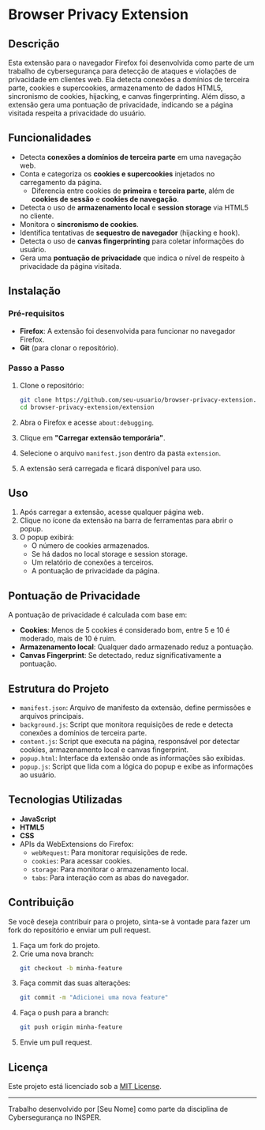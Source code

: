 

# Browser Privacy Extension

## Descrição
Esta extensão para o navegador Firefox foi desenvolvida como parte de um trabalho de cybersegurança para detecção de ataques e violações de privacidade em clientes web. Ela detecta conexões a domínios de terceira parte, cookies e supercookies, armazenamento de dados HTML5, sincronismo de cookies, hijacking, e canvas fingerprinting. Além disso, a extensão gera uma pontuação de privacidade, indicando se a página visitada respeita a privacidade do usuário.

## Funcionalidades
- Detecta **conexões a domínios de terceira parte** em uma navegação web.
- Conta e categoriza os **cookies e supercookies** injetados no carregamento da página.
  - Diferencia entre cookies de **primeira** e **terceira parte**, além de **cookies de sessão** e **cookies de navegação**.
- Detecta o uso de **armazenamento local** e **session storage** via HTML5 no cliente.
- Monitora o **sincronismo de cookies**.
- Identifica tentativas de **sequestro de navegador** (hijacking e hook).
- Detecta o uso de **canvas fingerprinting** para coletar informações do usuário.
- Gera uma **pontuação de privacidade** que indica o nível de respeito à privacidade da página visitada.

## Instalação

### Pré-requisitos
- **Firefox**: A extensão foi desenvolvida para funcionar no navegador Firefox.
- **Git** (para clonar o repositório).

### Passo a Passo
1. Clone o repositório:
    ```bash
    git clone https://github.com/seu-usuario/browser-privacy-extension.git
    cd browser-privacy-extension/extension
    ```

2. Abra o Firefox e acesse `about:debugging`.

3. Clique em **"Carregar extensão temporária"**.

4. Selecione o arquivo `manifest.json` dentro da pasta `extension`.

5. A extensão será carregada e ficará disponível para uso.

## Uso
1. Após carregar a extensão, acesse qualquer página web.
2. Clique no ícone da extensão na barra de ferramentas para abrir o popup.
3. O popup exibirá:
   - O número de cookies armazenados.
   - Se há dados no local storage e session storage.
   - Um relatório de conexões a terceiros.
   - A pontuação de privacidade da página.

## Pontuação de Privacidade
A pontuação de privacidade é calculada com base em:
- **Cookies**: Menos de 5 cookies é considerado bom, entre 5 e 10 é moderado, mais de 10 é ruim.
- **Armazenamento local**: Qualquer dado armazenado reduz a pontuação.
- **Canvas Fingerprint**: Se detectado, reduz significativamente a pontuação.

## Estrutura do Projeto
- `manifest.json`: Arquivo de manifesto da extensão, define permissões e arquivos principais.
- `background.js`: Script que monitora requisições de rede e detecta conexões a domínios de terceira parte.
- `content.js`: Script que executa na página, responsável por detectar cookies, armazenamento local e canvas fingerprint.
- `popup.html`: Interface da extensão onde as informações são exibidas.
- `popup.js`: Script que lida com a lógica do popup e exibe as informações ao usuário.

## Tecnologias Utilizadas
- **JavaScript**
- **HTML5**
- **CSS**
- APIs da WebExtensions do Firefox:
  - `webRequest`: Para monitorar requisições de rede.
  - `cookies`: Para acessar cookies.
  - `storage`: Para monitorar o armazenamento local.
  - `tabs`: Para interação com as abas do navegador.

## Contribuição
Se você deseja contribuir para o projeto, sinta-se à vontade para fazer um fork do repositório e enviar um pull request.

1. Faça um fork do projeto.
2. Crie uma nova branch:
    ```bash
    git checkout -b minha-feature
    ```
3. Faça commit das suas alterações:
    ```bash
    git commit -m "Adicionei uma nova feature"
    ```
4. Faça o push para a branch:
    ```bash
    git push origin minha-feature
    ```
5. Envie um pull request.

## Licença
Este projeto está licenciado sob a [MIT License](https://opensource.org/licenses/MIT).

---

Trabalho desenvolvido por [Seu Nome] como parte da disciplina de Cybersegurança no INSPER.
